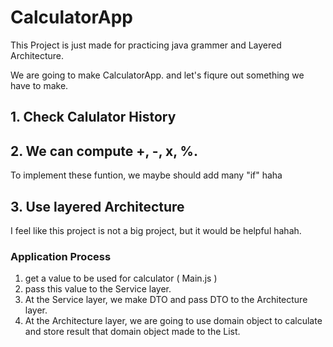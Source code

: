 # CalculatorApp
This Project is just made for practicing java grammer and Layered Architecture. 

We are going to make CalculatorApp. and let's fiqure out something we have to make. 
## 1. Check Calulator History
## 2. We can compute +, -, x, %.
To implement these funtion, we maybe should add many "if" haha

## 3. Use layered Architecture
I feel like this project is not a big project, but it would be helpful hahah.

### Application Process
1. get a value to be used for calculator ( Main.js ) 
2. pass this value to the Service layer.
3. At the Service layer, we make DTO and pass DTO to the Architecture layer.
4. At the Architecture layer, we are going to use domain object to calculate and store result that domain object made to the List. 
